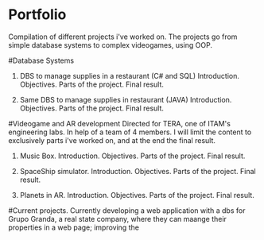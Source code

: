 # Portfolio
Compilation of different projects i've worked on.
The projects go from simple database systems to complex videogames, using OOP.

#Database Systems
1. DBS to manage supplies in a restaurant (C# and SQL)
   Introduction.
     Objectives.
   Parts of the project.
   Final result.
   
2. Same DBS to manage supplies in restaurant (JAVA)
  Introduction.
     Objectives.
   Parts of the project.
   Final result.
   
#Videogame and AR development
Directed for TERA, one of ITAM's engineering labs.
In help of a team of 4 members.
I will limit the content to exclusively parts i've worked on, and at the end the final result.

1. Music Box.
  Introduction.
    Objectives.
  Parts of the project.
  Final result.

2. SpaceShip simulator.
  Introduction.
    Objectives.
  Parts of the project.
  Final result.

3. Planets in AR.
  Introduction.
    Objectives.
  Parts of the project.
  Final result. 

#Current projects.
Currently developing a web application with a dbs for Grupo Granda, a real state company, where they can maange their properties in a web page; improving the 
